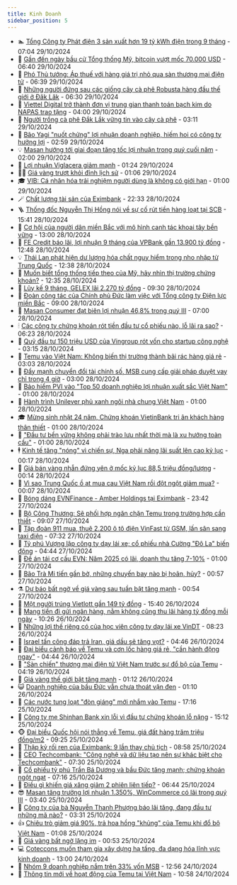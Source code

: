 ```yaml
---
title: Kinh Doanh
sidebar_position: 5
---
```


<!-- dantri-kinh-doanh:START -->
- 🏊 [Tổng Công ty Phát điện 3 sản xuất hơn 19 tỷ kWh điện trong 9 tháng](https://dantri.com.vn/kinh-doanh/tong-cong-ty-phat-dien-3-san-xuat-hon-19-ty-kwh-dien-trong-9-thang-20241029125346448.htm) - 07:04 29/10/2024
- 🦆 [Gần đến ngày bầu cử Tổng thống Mỹ, bitcoin vượt mốc 70.000 USD](https://dantri.com.vn/kinh-doanh/gan-den-ngay-bau-cu-tong-thong-my-bitcoin-vuot-moc-70000-usd-20241029125508015.htm) - 06:40 29/10/2024
- 🦄 [Phó Thủ tướng: Áp thuế với hàng giá trị nhỏ qua sàn thương mại điện tử](https://dantri.com.vn/kinh-doanh/pho-thu-tuong-ap-thue-voi-hang-gia-tri-nho-qua-san-thuong-mai-dien-tu-20241029125439605.htm) - 06:39 29/10/2024
- 🌝 [Những người đứng sau các giống cây cà phê Robusta hàng đầu thế giới ở Đăk Lăk](https://dantri.com.vn/kinh-doanh/nhung-nguoi-dung-sau-cac-giong-cay-ca-phe-robusta-hang-dau-the-gioi-o-dak-lak-20241029122254538.htm) - 06:30 29/10/2024
- 💃 [Viettel Digital trở thành đơn vị trung gian thanh toán bạch kim do NAPAS trao tặng](https://dantri.com.vn/kinh-doanh/viettel-digital-tro-thanh-don-vi-trung-gian-thanh-toan-bach-kim-do-napas-trao-tang-20241028172310322.htm) - 04:00 29/10/2024
- 🦏 [Người trồng cà phê Đắk Lắk vững tin vào cây cà phê](https://dantri.com.vn/kinh-doanh/nguoi-trong-ca-phe-dak-lak-vung-tin-vao-cay-ca-phe-20241029100424009.htm) - 03:11 29/10/2024
- 🦩 [Bão Yagi &quot;nuốt chửng&quot; lợi nhuận doanh nghiệp, hiếm hoi có công ty hưởng lợi](https://dantri.com.vn/kinh-doanh/bao-yagi-nuot-chung-loi-nhuan-doanh-nghiep-hiem-hoi-co-cong-ty-huong-loi-20241029094923784.htm) - 02:59 29/10/2024
- 💡 [Masan hướng tới giai đoạn tăng tốc lợi nhuận trong quý cuối năm](https://dantri.com.vn/kinh-doanh/masan-huong-toi-giai-doan-tang-toc-loi-nhuan-trong-quy-cuoi-nam-20241028163823105.htm) - 02:00 29/10/2024
- 🌊 [Lợi nhuận Viglacera giảm mạnh](https://dantri.com.vn/kinh-doanh/loi-nhuan-viglacera-giam-manh-20241025165906209.htm) - 01:24 29/10/2024
- 🧑‍💻 [Giá vàng trượt khỏi đỉnh lịch sử](https://dantri.com.vn/kinh-doanh/gia-vang-truot-khoi-dinh-lich-su-20241028221335401.htm) - 01:06 29/10/2024
- 🎓 [VIB: Cá nhân hóa trải nghiệm người dùng là không có giới hạn](https://dantri.com.vn/kinh-doanh/vib-ca-nhan-hoa-trai-nghiem-nguoi-dung-la-khong-co-gioi-han-20241028165628443.htm) - 01:00 29/10/2024
- 🪄 [Chất lượng tài sản của Eximbank](https://dantri.com.vn/kinh-doanh/chat-luong-tai-san-cua-eximbank-20241028011620272.htm) - 22:33 28/10/2024
- 🪜 [Thống đốc Nguyễn Thị Hồng nói về sự cố rút tiền hàng loạt tại SCB](https://dantri.com.vn/kinh-doanh/thong-doc-nguyen-thi-hong-noi-ve-su-co-rut-tien-hang-loat-tai-scb-20241028201342330.htm) - 15:41 28/10/2024
- 🦄 [Cơ hội của người dân miền Bắc với mô hình canh tác khoai tây bền vững](https://dantri.com.vn/kinh-doanh/co-hoi-cua-nguoi-dan-mien-bac-voi-mo-hinh-canh-tac-khoai-tay-ben-vung-20241028191233289.htm) - 13:00 28/10/2024
- 💯 [FE Credit báo lãi, lợi nhuận 9 tháng của VPBank gần 13.900 tỷ đồng](https://dantri.com.vn/kinh-doanh/fe-credit-bao-lai-loi-nhuan-9-thang-cua-vpbank-gan-13900-ty-dong-20241028193528922.htm) - 12:48 28/10/2024
- 💡 [Thái Lan phát hiện dư lượng hóa chất nguy hiểm trong nho nhập từ Trung Quốc](https://dantri.com.vn/kinh-doanh/thai-lan-phat-hien-du-luong-hoa-chat-nguy-hiem-trong-nho-nhap-tu-trung-quoc-20241028184706651.htm) - 12:38 28/10/2024
- 🧰 [Muốn biết tổng thống tiếp theo của Mỹ, hãy nhìn thị trường chứng khoán?](https://dantri.com.vn/kinh-doanh/muon-biet-tong-thong-tiep-theo-cua-my-hay-nhin-thi-truong-chung-khoan-20241028163454349.htm) - 12:35 28/10/2024
- 🎊 [Lũy kế 9 tháng, GELEX lãi 2.270 tỷ đồng](https://dantri.com.vn/kinh-doanh/luy-ke-9-thang-gelex-lai-2270-ty-dong-20241028155453872.htm) - 09:30 28/10/2024
- 🔭 [Đoàn công tác của Chính phủ Đức làm việc với Tổng công ty Điện lực miền Bắc](https://dantri.com.vn/kinh-doanh/doan-cong-tac-cua-chinh-phu-duc-lam-viec-voi-tong-cong-ty-dien-luc-mien-bac-20241028143608644.htm) - 09:00 28/10/2024
- 💼 [Masan Consumer đạt biên lợi nhuận 46,8% trong quý III](https://dantri.com.vn/kinh-doanh/masan-consumer-dat-bien-loi-nhuan-468-trong-quy-iii-20241028133106945.htm) - 07:00 28/10/2024
- 🕯 [Các công ty chứng khoán rót tiền đầu tư cổ phiếu nào, lỗ lãi ra sao?](https://dantri.com.vn/kinh-doanh/cac-cong-ty-chung-khoan-rot-tien-dau-tu-co-phieu-nao-lo-lai-ra-sao-20241028114018300.htm) - 06:23 28/10/2024
- 🫣 [Quỹ đầu tư 150 triệu USD của Vingroup rót vốn cho startup công nghệ](https://dantri.com.vn/kinh-doanh/quy-dau-tu-150-trieu-usd-cua-vingroup-rot-von-cho-startup-cong-nghe-20241028095212980.htm) - 03:15 28/10/2024
- 🤠 [Temu vào Việt Nam: Không biến thị trường thành bãi rác hàng giá rẻ](https://dantri.com.vn/kinh-doanh/temu-vao-viet-nam-khong-bien-thi-truong-thanh-bai-rac-hang-gia-re-20241028085645053.htm) - 03:03 28/10/2024
- 🌈 [Đẩy mạnh chuyển đổi tài chính số, MSB cung cấp giải pháp duyệt vay chỉ trong 4 giờ](https://dantri.com.vn/kinh-doanh/day-manh-chuyen-doi-tai-chinh-so-msb-cung-cap-giai-phap-duyet-vay-chi-trong-4-gio-20241027104206482.htm) - 03:00 28/10/2024
- 🦅 [Bảo hiểm PVI vào &quot;Top 50 doanh nghiệp lợi nhuận xuất sắc Việt Nam&quot;](https://dantri.com.vn/kinh-doanh/bao-hiem-pvi-vao-top-50-doanh-nghiep-loi-nhuan-xuat-sac-viet-nam-20241026204353680.htm) - 01:00 28/10/2024
- 🌁 [Hành trình Unilever phủ xanh ngôi nhà chung Việt Nam](https://dantri.com.vn/kinh-doanh/hanh-trinh-unilever-phu-xanh-ngoi-nha-chung-viet-nam-20241026172725386.htm) - 01:00 28/10/2024
- 🎓 [Mừng sinh nhật 24 năm, Chứng khoán VietinBank tri ân khách hàng thân thiết](https://dantri.com.vn/kinh-doanh/mung-sinh-nhat-24-nam-chung-khoan-vietinbank-tri-an-khach-hang-than-thiet-20241026142206184.htm) - 01:00 28/10/2024
- 📝 [&quot;Đầu tư bền vững không phải trào lưu nhất thời mà là xu hướng toàn cầu&quot;](https://dantri.com.vn/kinh-doanh/dau-tu-ben-vung-khong-phai-trao-luu-nhat-thoi-ma-la-xu-huong-toan-cau-20241025223320336.htm) - 01:00 28/10/2024
- 🕴 [Kinh tế tăng &quot;nóng&quot; vì chiến sự, Nga phải nâng lãi suất lên cao kỷ lục](https://dantri.com.vn/kinh-doanh/kinh-te-tang-nong-vi-chien-su-nga-phai-nang-lai-suat-len-cao-ky-luc-20241027001340537.htm) - 00:17 28/10/2024
- 🧰 [Giá bán vàng nhẫn đứng yên ở mốc kỷ lục 88,5 triệu đồng/lượng](https://dantri.com.vn/kinh-doanh/gia-ban-vang-nhan-dung-yen-o-moc-ky-luc-885-trieu-dongluong-20241028031324748.htm) - 00:14 28/10/2024
- 🤖 [Vì sao Trung Quốc ồ ạt mua cau Việt Nam rồi đột ngột giảm mua?](https://dantri.com.vn/kinh-doanh/vi-sao-trung-quoc-o-at-mua-cau-viet-nam-roi-dot-ngot-giam-mua-20241027131100376.htm) - 00:07 28/10/2024
- 🤠 [Bóng dáng EVNFinance - Amber Holdings tại Eximbank](https://dantri.com.vn/kinh-doanh/bong-dang-evnfinance-amber-holdings-tai-eximbank-20241028023535594.htm) - 23:42 27/10/2024
- 🌮 [Bộ Công Thương: Sẽ phối hợp ngăn chặn Temu trong trường hợp cần thiết](https://dantri.com.vn/kinh-doanh/bo-cong-thuong-se-phoi-hop-ngan-chan-temu-trong-truong-hop-can-thiet-20241027151220258.htm) - 09:07 27/10/2024
- 🦄 [Tập đoàn 911 mua, thuê 2.200 ô tô điện VinFast từ GSM, lấn sân sang taxi điện](https://dantri.com.vn/kinh-doanh/tap-doan-911-mua-thue-2200-o-to-dien-vinfast-tu-gsm-lan-san-sang-taxi-dien-20241027143131461.htm) - 07:32 27/10/2024
- 👺 [Tỷ phú Vượng lập công ty dạy lái xe; cổ phiếu nhà Cường &quot;Đô La&quot; biến động](https://dantri.com.vn/kinh-doanh/ty-phu-vuong-lap-cong-ty-day-lai-xe-co-phieu-nha-cuong-do-la-bien-dong-20241027082134573.htm) - 04:44 27/10/2024
- 🤗 [Đề án tái cơ cấu EVN: Năm 2025 có lãi, doanh thu tăng 7-10%](https://dantri.com.vn/kinh-doanh/de-an-tai-co-cau-evn-nam-2025-co-lai-doanh-thu-tang-7-10-20241027063753761.htm) - 01:00 27/10/2024
- 💪 [Bão Trà Mi tiến gần bờ, những chuyến bay nào bị hoãn, hủy?](https://dantri.com.vn/kinh-doanh/bao-tra-mi-tien-gan-bo-nhung-chuyen-bay-nao-bi-hoan-huy-20241026231416266.htm) - 00:57 27/10/2024
- ⚗️ [Dự báo bất ngờ về giá vàng sau tuần bật tăng mạnh](https://dantri.com.vn/kinh-doanh/du-bao-bat-ngo-ve-gia-vang-sau-tuan-bat-tang-manh-20241026225710128.htm) - 00:54 27/10/2024
- 🧠 [Một người trúng Vietlott gần 149 tỷ đồng](https://dantri.com.vn/kinh-doanh/mot-nguoi-trung-vietlott-gan-149-ty-dong-20241026222249240.htm) - 15:40 26/10/2024
- 🗽 [Mang tiền đi gửi ngân hàng, nằm không cũng thu lãi hàng tỷ đồng mỗi ngày](https://dantri.com.vn/kinh-doanh/mang-tien-di-gui-ngan-hang-nam-khong-cung-thu-lai-hang-ty-dong-moi-ngay-20241026072242336.htm) - 10:26 26/10/2024
- 🫣 [Những lợi thế riêng có của học viên công ty dạy lái xe VinDT](https://dantri.com.vn/kinh-doanh/nhung-loi-the-rieng-co-cua-hoc-vien-cong-ty-day-lai-xe-vindt-20241026152254815.htm) - 08:23 26/10/2024
- 🫣 [Israel tấn công đáp trả Iran, giá dầu sẽ tăng vọt?](https://dantri.com.vn/kinh-doanh/israel-tan-cong-dap-tra-iran-gia-dau-se-tang-vot-20241026091135093.htm) - 04:46 26/10/2024
- 🫣 [Đại biểu cảnh báo về Temu và cơn lốc hàng giá rẻ, &quot;cần hành động ngay&quot;](https://dantri.com.vn/kinh-doanh/dai-bieu-canh-bao-ve-temu-va-con-loc-hang-gia-re-can-hanh-dong-ngay-20241026104527655.htm) - 04:44 26/10/2024
- 💂 [&quot;Sàn chiến&quot; thương mại điện tử Việt Nam trước sự đổ bộ của Temu](https://dantri.com.vn/kinh-doanh/san-chien-thuong-mai-dien-tu-viet-nam-truoc-su-do-bo-cua-temu-20241025172812381.htm) - 04:19 26/10/2024
- 💫 [Giá vàng thế giới bật tăng mạnh](https://dantri.com.vn/kinh-doanh/gia-vang-the-gioi-bat-tang-manh-20241025225119765.htm) - 01:12 26/10/2024
- 😺 [Doanh nghiệp của bầu Đức vẫn chưa thoát vận đen](https://dantri.com.vn/kinh-doanh/doanh-nghiep-cua-bau-duc-van-chua-thoat-van-den-20241026074356550.htm) - 01:10 26/10/2024
- 🦆 [Các nước tung loạt &quot;đòn giáng&quot; mới nhắm vào Temu](https://dantri.com.vn/kinh-doanh/cac-nuoc-tung-loat-don-giang-moi-nham-vao-temu-20241025151443609.htm) - 17:16 25/10/2024
- 👀 [Công ty mẹ Shinhan Bank xin lỗi vì đầu tư chứng khoán lỗ nặng](https://dantri.com.vn/kinh-doanh/cong-ty-me-shinhan-bank-xin-loi-vi-dau-tu-chung-khoan-lo-nang-20241025211215434.htm) - 15:12 25/10/2024
- 🐵 [Đại biểu Quốc hội nói thẳng về Temu, giá đất hàng trăm triệu đồng/m2](https://dantri.com.vn/kinh-doanh/dai-bieu-quoc-hoi-noi-thang-ve-temu-gia-dat-hang-tram-trieu-dongm2-20241025160700081.htm) - 09:25 25/10/2024
- 🤖 [Thập kỷ rối ren của Eximbank: 9 lần thay chủ tịch](https://dantri.com.vn/kinh-doanh/thap-ky-roi-ren-cua-eximbank-9-lan-thay-chu-tich-20241025141925447.htm) - 08:58 25/10/2024
- 💂 [CEO Techcombank: &quot;Công nghệ và dữ liệu tạo nên sự khác biệt cho Techcombank&quot;](https://dantri.com.vn/kinh-doanh/ceo-techcombank-cong-nghe-va-du-lieu-tao-nen-su-khac-biet-cho-techcombank-20241025135304357.htm) - 07:30 25/10/2024
- 🦆 [Cổ phiếu tỷ phú Trần Bá Dương và bầu Đức tăng mạnh; chứng khoán ngột ngạt](https://dantri.com.vn/kinh-doanh/co-phieu-ty-phu-tran-ba-duong-va-bau-duc-tang-manh-chung-khoan-ngot-ngat-20241025140221726.htm) - 07:16 25/10/2024
- 🦅 [Điều gì khiến giá xăng giảm 2 phiên liên tiếp?](https://dantri.com.vn/kinh-doanh/dieu-gi-khien-gia-xang-giam-2-phien-lien-tiep-20241025114542060.htm) - 06:44 25/10/2024
- 😎 [Masan tăng trưởng lợi nhuận 1.350%, WinCommerce có lãi trong quý III](https://dantri.com.vn/kinh-doanh/masan-tang-truong-loi-nhuan-1350-wincommerce-co-lai-trong-quy-iii-20241025101436997.htm) - 03:40 25/10/2024
- 🐎 [Công ty của bà Nguyễn Thanh Phượng báo lãi tăng, đang đầu tư những mã nào?](https://dantri.com.vn/kinh-doanh/cong-ty-cua-ba-nguyen-thanh-phuong-bao-lai-tang-dang-dau-tu-nhung-ma-nao-20241025095154300.htm) - 03:31 25/10/2024
- 👍 [Chiêu trò giảm giá 90%, trả hoa hồng &quot;khủng&quot; của Temu khi đổ bộ Việt Nam](https://dantri.com.vn/kinh-doanh/chieu-tro-giam-gia-90-tra-hoa-hong-khung-cua-temu-khi-do-bo-viet-nam-20241024224526892.htm) - 01:08 25/10/2024
- 🦒 [Giá vàng bất ngờ lặng im](https://dantri.com.vn/kinh-doanh/gia-vang-bat-ngo-lang-im-20241025013709415.htm) - 00:53 25/10/2024
- 💻 [Coteccons muốn tham gia xây dựng hạ tầng, đa dạng hóa lĩnh vực kinh doanh](https://dantri.com.vn/kinh-doanh/coteccons-muon-tham-gia-xay-dung-ha-tang-da-dang-hoa-linh-vuc-kinh-doanh-20241024171945334.htm) - 13:00 24/10/2024
- 👺 [Nhóm 9 doanh nghiệp nắm trên 33% vốn MSB](https://dantri.com.vn/kinh-doanh/nhom-9-doanh-nghiep-nam-tren-33-von-msb-20241024182131913.htm) - 12:56 24/10/2024
- 🧐 [Thông tin mới về hoạt động của Temu tại Việt Nam](https://dantri.com.vn/kinh-doanh/thong-tin-moi-ve-hoat-dong-cua-temu-tai-viet-nam-20241024175251877.htm) - 10:58 24/10/2024<!-- dantri-kinh-doanh:END -->
